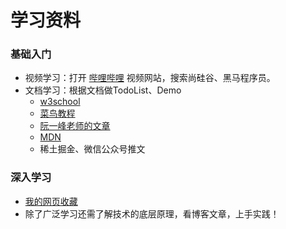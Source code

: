 # 学习资料

### 基础入门
- 视频学习：打开 [哔哩哔哩](http://www.bilibili.com/) 视频网站，搜索尚硅谷、黑马程序员。
- 文档学习：根据文档做TodoList、Demo
    - [w3school](https://www.w3school.com.cn/)
    - [菜鸟教程](https://www.runoob.com/)
    - [阮一峰老师的文章](https://www.ruanyifeng.com/)
    - [MDN](https://developer.mozilla.org/zh-CN/)
    - 稀土掘金、微信公众号推文

### 深入学习

- [我的网页收藏](./group.html)
- 除了广泛学习还需了解技术的底层原理，看博客文章，上手实践！